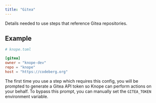 ```yaml
---
title: "Gitea"
---
```


Details needed to use steps that reference Gitea repositories.

## Example

```toml
# knope.toml

[gitea]
owner = "knope-dev"
repo = "knope"
host = "https://codeberg.org"
```

The first time you use a step which requires this config,
you will be prompted to generate a Gitea API token so Knope can perform actions on your behalf.
To bypass this prompt, you can manually set the `GITEA_TOKEN` environment variable.
